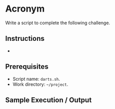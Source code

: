 # Acronym

Write a script to complete the following challenge.

## Instructions

- 

## Prerequisites

- Script name: `darts.sh`.
- Work directory: `~/project`.

## Sample Execution / Output
